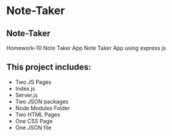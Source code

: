 # Note-Taker

## Note-Taker
Homework-10 Note Taker App Note Taker App using express js


## This project includes:
* Two JS Pages
* Index.js
* Server.js
* Two JSON packages
* Node Modules Folder
* Two HTML Pages
* One CSS Page
* One JSON file